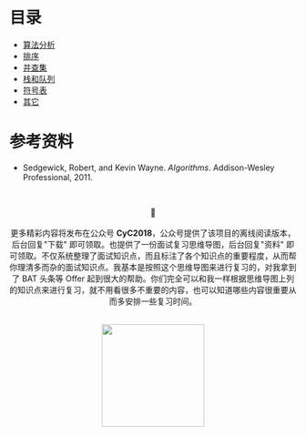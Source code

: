 

# 目录

- [算法分析](算法%20-%20算法分析.md)
- [排序](算法%20-%20排序.md)
- [并查集](算法%20-%20并查集.md)
- [栈和队列](算法%20-%20栈和队列.md)
- [符号表](算法%20-%20符号表.md)
- [其它](算法%20-%20其它.md)

# 参考资料

- Sedgewick, Robert, and Kevin Wayne. _Algorithms_. Addison-Wesley Professional, 2011.




</br><div align="center">🎨 </br></br> 更多精彩内容将发布在公众号 **CyC2018**，公众号提供了该项目的离线阅读版本，后台回复"下载" 即可领取。也提供了一份面试复习思维导图，后台回复"资料" 即可领取。不仅系统整理了面试知识点，而且标注了各个知识点的重要程度，从而帮你理清多而杂的面试知识点。我基本是按照这个思维导图来进行复习的，对我拿到了 BAT 头条等 Offer 起到很大的帮助。你们完全可以和我一样根据思维导图上列的知识点来进行复习，就不用看很多不重要的内容，也可以知道哪些内容很重要从而多安排一些复习时间。</div></br>
<div align="center"><img width="180px" src="https://cyc-1256109796.cos.ap-guangzhou.myqcloud.com/%E5%85%AC%E4%BC%97%E5%8F%B7.jpg"></img></div>

